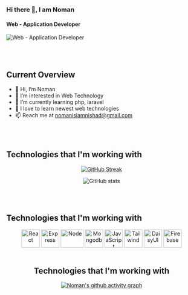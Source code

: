 
  ### Hi there 👋, I am Noman
#### Web - Application Developer
![Web - Application Developer](https://media.licdn.com/dms/image/v2/D4E16AQFN3HaMiGTwMw/profile-displaybackgroundimage-shrink_350_1400/profile-displaybackgroundimage-shrink_350_1400/0/1729567475148?e=1735171200&v=beta&t=esi5kVVVBHjso-c9Pflg35ancUZnFwdoGVVvnR1fHwA)

<br/>
<br/>

## Current Overview
- 👋 Hi, I’m Noman
- 👀 I’m interested in Web Technology
- 🌱 I’m currently learning php, laravel
- 💞️ I love to learn newest web technologies
- 📫 Reach me at nomanislamnishad@gmail.com
<br/>
<br/>

## Technologies that I'm working with
<div align="center">
   <a href="https://git.io/streak-stats"><img src="https://github-readme-streak-stats.herokuapp.com?user=Noman-Mia&theme=transparent" alt="GitHub Streak" /></a>
</div>
<div align="center">
  
  ![GitHub stats](https://github-readme-stats.vercel.app/api?username=Noman-Mia&show_icons=true&count_private=true)  

</div>
<br/>
<br/>


## Technologies that I'm working with
<div align="center" margin="10px">
  <img alt="React" title="React" height="48" width="48" src="https://cdn.simpleicons.org/react">
  <img alt="Express" title="Express" height="48" width="48" src="https://cdn.simpleicons.org/express">
  <img alt="Node" title="Node" height="48" width="60" src="https://upload.wikimedia.org/wikipedia/commons/thumb/d/d9/Node.js_logo.svg/2560px-Node.js_logo.svg.png">
  <img alt="Mongodb" title="Mongodb" height="48" width="48" src="https://cdn.simpleicons.org/mongodb">
  <img alt="JavaScript" title="JavaScript" height="48" width="48" src="https://cdn.simpleicons.org/javascript">
  <img alt="Tailwind" title="Tailwind" height="48" width="48" src="https://cdn.simpleicons.org/tailwindcss">
  <img alt="DaisyUI" title="DaisyUI" height="48" width="48" src="https://cdn.simpleicons.org/daisyui">
  <img alt="Firebase" title="Firebase" height="48" width="48" src="https://cdn.simpleicons.org/firebase">

<br/>
<br/>

## Technologies that I'm working with
[![Noman's github activity graph](https://github-readme-activity-graph.vercel.app/graph?username=Noman-Mia&theme=react-dark)](https://github.com/Rahad-Ullah/github-readme-activity-graph)
</div>

<!---
Noman-Mia/Noman-Mia is a ✨ special ✨ repository because its `README.md` (this file) appears on your GitHub profile.
You can click the Preview link to take a look at your changes.
--->
